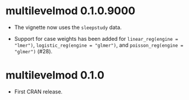 # multilevelmod 0.1.0.9000

* The vignette now uses the `sleepstudy` data.

* Support for case weights has been added for `linear_reg(engine = "lmer")`, 
  `logistic_reg(engine = "glmer")`, and `poisson_reg(engine = "glmer")` (#28).


# multilevelmod 0.1.0

* First CRAN release.
